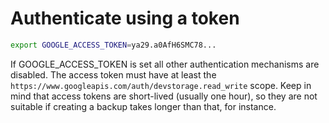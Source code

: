 # Authenticate using a token

``` sh
export GOOGLE_ACCESS_TOKEN=ya29.a0AfH6SMC78...
```

If GOOGLE_ACCESS_TOKEN is set all other authentication mechanisms are disabled. The 
access token must have at least the `https://www.googleapis.com/auth/devstorage.read_write`
scope. Keep in mind that access tokens are short-lived (usually one hour), 
so they are not suitable if creating a backup takes longer than that, for instance.

